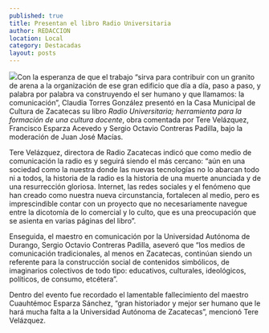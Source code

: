```yaml
---
published: true
title: Presentan el libro Radio Universitaria
author: REDACCION
location: Local
category: Destacadas
layout: posts
---
```


![](http://i.imgur.com/0wHFStmm.jpg)Con la esperanza de que el trabajo “sirva para contribuir con un granito de arena a la organización de ese gran edificio que día a día, paso a paso, y palabra por palabra va construyendo el ser humano y que llamamos: la comunicación”,  Claudia Torres González presentó en la Casa Municipal de Cultura de Zacatecas su libro _Radio Universitaria; herramienta para la formación de una cultura docente_, obra comentada por Tere Velázquez, Francisco Esparza Acevedo y Sergio Octavio Contreras Padilla, bajo la moderación de Juan José Macías.

Tere Velázquez, directora de Radio Zacatecas indicó que como medio de comunicación la radio es y seguirá siendo el más cercano: “aún en una sociedad como la nuestra donde las nuevas tecnologías no lo abarcan todo ni a todos, la historia de la radio es la historia de una muerte anunciada y de una resurrección gloriosa. Internet, las redes sociales y el fenómeno que han creado como nuestra nueva circunstancia, fortalecen al medio, pero es imprescindible contar con un proyecto que no necesariamente navegue entre la dicotomía de lo comercial y lo culto, que es una preocupación que se asienta en varias páginas del libro”.

Enseguida, el maestro en comunicación por la Universidad Autónoma de Durango, Sergio Octavio Contreras Padilla, aseveró que “los medios de comunicación tradicionales, al menos en Zacatecas, continúan siendo un referente para la construcción social de contenidos simbólicos, de imaginarios colectivos de todo tipo: educativos, culturales, ideológicos, políticos, de consumo, etcétera”.

Dentro del evento fue recordado el lamentable fallecimiento del maestro Cuauhtémoc Esparza Sánchez, “gran historiador y mejor ser humano que le hará mucha falta a la Universidad Autónoma de Zacatecas”, mencionó Tere Velázquez.
